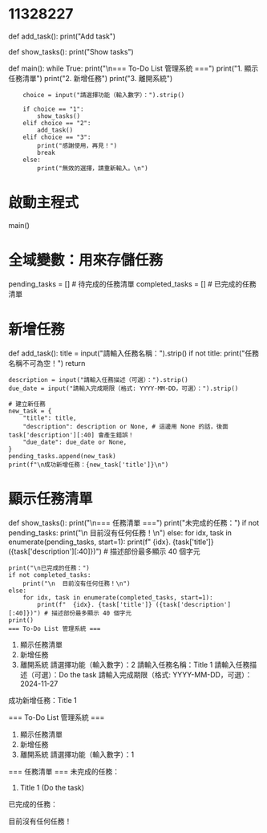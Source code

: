 # 11328227
def add_task():
    print("Add task")

def show_tasks():
    print("Show tasks")

def main():
    while True:
        print("\n=== To-Do List 管理系統 ===")
        print("1. 顯示任務清單")
        print("2. 新增任務")
        print("3. 離開系統")
        
        choice = input("請選擇功能（輸入數字）：").strip()
        
        if choice == "1":
            show_tasks()
        elif choice == "2":
            add_task()
        elif choice == "3":
            print("感謝使用，再見！")
            break
        else:
            print("無效的選擇，請重新輸入。\n")

# 啟動主程式
main()
# 全域變數：用來存儲任務
pending_tasks = []   # 待完成的任務清單
completed_tasks = [] # 已完成的任務清單
# 新增任務
def add_task():
    title = input("請輸入任務名稱：").strip()
    if not title:
        print("任務名稱不可為空！")
        return
    
    description = input("請輸入任務描述（可選）：").strip()
    due_date = input("請輸入完成期限（格式: YYYY-MM-DD，可選）：").strip()

    # 建立新任務
    new_task = {
        "title": title,
        "description": description or None, # 這邊用 None 的話，後面 task['description'][:40] 會產生錯誤！
        "due_date": due_date or None,
    }
    pending_tasks.append(new_task)
    print(f"\n成功新增任務：{new_task['title']}\n")
# 顯示任務清單
def show_tasks():
    print("\n=== 任務清單 ===")
    print("未完成的任務：")
    if not pending_tasks:
        print("\n  目前沒有任何任務！\n")
    else:
        for idx, task in enumerate(pending_tasks, start=1):
            print(f"  {idx}. {task['title']} ({task['description'][:40]})") # 描述部份最多顯示 40 個字元
    
    print("\n已完成的任務：")
    if not completed_tasks:
        print("\n  目前沒有任何任務！\n")
    else:
        for idx, task in enumerate(completed_tasks, start=1):
            print(f"  {idx}. {task['title']} ({task['description'][:40]})") # 描述部份最多顯示 40 個字元
    print()
    === To-Do List 管理系統 ===
1. 顯示任務清單
2. 新增任務
3. 離開系統
請選擇功能（輸入數字）：2
請輸入任務名稱：Title 1
請輸入任務描述（可選）：Do the task
請輸入完成期限（格式: YYYY-MM-DD，可選）：2024-11-27

成功新增任務：Title 1


=== To-Do List 管理系統 ===
1. 顯示任務清單
2. 新增任務
3. 離開系統
請選擇功能（輸入數字）：1

=== 任務清單 ===
未完成的任務：
  1. Title 1 (Do the task)

已完成的任務：

  目前沒有任何任務！